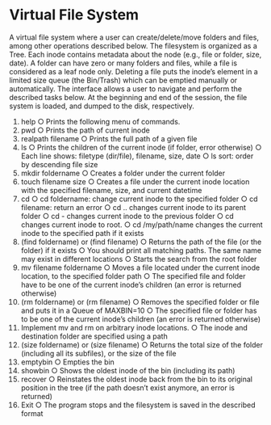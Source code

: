 # Virtual File System

A virtual file system where a user can create/delete/move folders and files,
among other operations described below. The filesystem is organized as a Tree. 
Each inode contains metadata about the node (e.g., file or folder, size, date). A
folder can have zero or many folders and files, while a file is considered as a leaf node only.
Deleting a file puts the inode’s element in a limited size queue (the Bin/Trash) which can be
emptied manually or automatically. The interface allows a user to navigate and perform
the described tasks below. At the beginning and end of the session, the file system is loaded,
and dumped to the disk, respectively.

1. help
○ Prints the following menu of commands.
2. pwd
○ Prints the path of current inode
3. realpath filename
○ Prints the full path of a given file
4. ls
○ Prints the children of the current inode (if folder, error otherwise)
○ Each line shows: filetype (dir/file), filename, size, date
○ ls sort: order by descending file size
5. mkdir foldername
○ Creates a folder under the current folder
6. touch filename size
○ Creates a file under the current inode location with the specified filename, size,
and current datetime
7. cd
○ cd foldername: change current inode to the specified folder
○ cd filename: return an error
○ cd .. changes current inode to its parent folder
○ cd - changes current inode to the previous folder
○ cd changes current inode to root.
○ cd /my/path/name changes the current inode to the specified path if it exists
8. (find foldername) or (find filename)
○ Returns the path of the file (or the folder) if it exists
○ You should print all matching paths. The same name may exist in different
locations
○ Starts the search from the root folder
9. mv filename foldername
○ Moves a file located under the current inode location, to the specified folder path
○ The specified file and folder have to be one of the current inode’s children (an
error is returned otherwise)
10. (rm foldername) or (rm filename)
○ Removes the specified folder or file and puts it in a Queue of MAXBIN=10
○ The specified file or folder has to be one of the current inode’s children (an error
is returned otherwise)
11. Implement mv and rm on arbitrary inode locations.
○ The inode and destination folder are specified using a path
12. (size foldername) or (size filename)
○ Returns the total size of the folder (including all its subfiles), or the size of the file
13. emptybin
○ Empties the bin
14. showbin
○ Shows the oldest inode of the bin (including its path)
15. recover
○ Reinstates the oldest inode back from the bin to its original position in the tree (if
the path doesn’t exist anymore, an error is returned)
16. Exit
○ The program stops and the filesystem is saved in the described format
